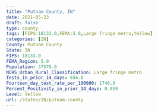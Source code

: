 ```yaml
---
title: "Putnam County, IN"
date: 2021-05-23
draft: false
type: county
tags: [FIPS:18133.0,FEMA:5.0,Large fringe metro,Yellow]
categories: [IN]
County: Putnam County
State: IN
FIPS: 18133.0
FEMA_Region: 5.0
Population: 37576.0
NCHS_Urban_Rural_Classification: Large fringe metro
Tests_in_prior_14_days: 656.0
Fourteen_day_test_rate_per_100000: 1746.0
Percent_Positivity_in_prior_14_days: 0.059
Level: Yellow
url: /states/IN/putnam-county
---
```



